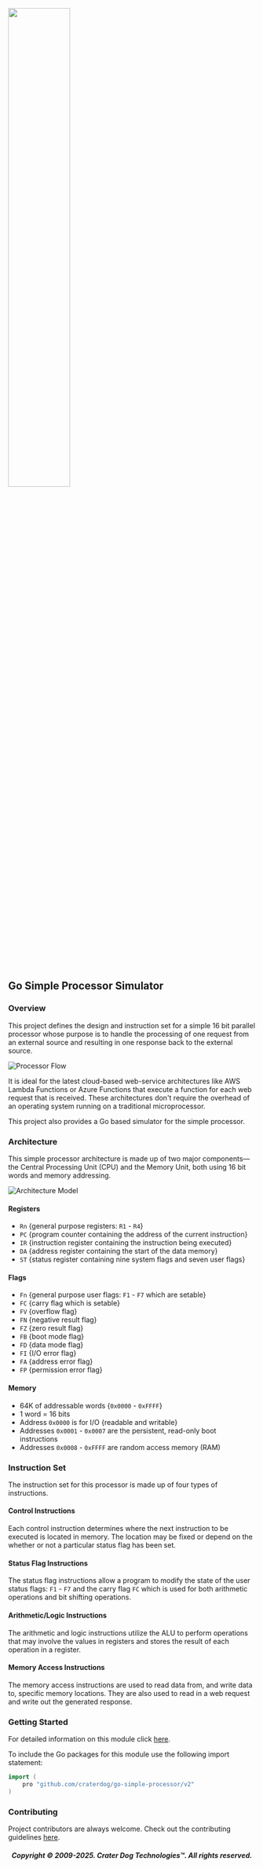 <img src="https://craterdog.com/images/CraterDog.png" width="50%">

## Go Simple Processor Simulator

### Overview
This project defines the design and instruction set for a simple 16 bit parallel
processor whose purpose is to handle the processing of one request from an
external source and resulting in one response back to the external source.

![Processor Flow](https://raw.githubusercontent.com/wiki/craterdog/go-simple-processor/docs/images/Processor%20Flow.jpg)

It is ideal for the latest cloud-based web-service architectures like AWS Lambda
Functions or Azure Functions that execute a function for each web request that is
received.  These architectures don't require the overhead of an operating system
running on a traditional microprocessor.

This project also provides a Go based simulator for the simple processor.

### Architecture
This simple processor architecture is made up of two major components—the
Central Processing Unit (CPU) and the Memory Unit, both using 16 bit words and
memory addressing.

![Architecture Model](https://raw.githubusercontent.com/wiki/craterdog/go-simple-processor/docs/images/Processor%20Architecture.jpg)

#### Registers
 * `Rn` {general purpose registers: `R1` - `R4`}
 * `PC` {program counter containing the address of the current instruction}
 * `IR` {instruction register containing the instruction being executed}
 * `DA` {address register containing the start of the data memory}
 * `ST` {status register containing nine system flags and seven user flags}

#### Flags
 * `Fn` {general purpose user flags: `F1` - `F7` which are setable}
 * `FC` {carry flag which is setable}
 * `FV` {overflow flag}
 * `FN` {negative result flag}
 * `FZ` {zero result flag}
 * `FB` {boot mode flag}
 * `FD` {data mode flag}
 * `FI` {I/O error flag}
 * `FA` {address error flag}
 * `FP` {permission error flag}

#### Memory
 * 64K of addressable words {`0x0000` - `0xFFFF`}
 * 1 word = 16 bits
 * Address `0x0000` is for I/O {readable and writable}
 * Addresses `0x0001` - `0x0007` are the persistent, read-only boot instructions
 * Addresses `0x0008` - `0xFFFF` are random access memory (RAM)

### Instruction Set
The instruction set for this processor is made up of four types of instructions.

#### Control Instructions
Each control instruction determines where the next instruction to be executed is
located in memory.  The location may be fixed or depend on the whether or not a
particular status flag has been set.

#### Status Flag Instructions
The status flag instructions allow a program to modify the state of the user
status flags: `F1` - `F7` and the carry flag `FC` which is used for both
arithmetic operations and bit shifting operations.

#### Arithmetic/Logic Instructions
The arithmetic and logic instructions utilize the ALU to perform operations that
may involve the values in registers and stores the result of each operation in a
register.

#### Memory Access Instructions
The memory access instructions are used to read data from, and write data to,
specific memory locations.  They are also used to read in a web request and
write out the generated response.

### Getting Started
For detailed information on this module click
[here](https://github.com/craterdog/go-simple-processor/wiki).

To include the Go packages for this module use the following import statement:
```go
import (
	pro "github.com/craterdog/go-simple-processor/v2"
)
```

### Contributing
Project contributors are always welcome. Check out the contributing guidelines
[here](https://github.com/craterdog/go-simple-processor/blob/main/.github/CONTRIBUTING.md).

<H5 align="center"> Copyright © 2009-2025. Crater Dog Technologies™. All rights reserved. </H5>
